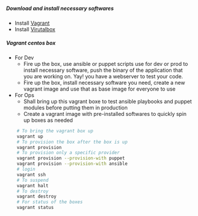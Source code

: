 ##### Download and install necessary softwares
- Install [Vagrant](https://www.vagrantup.com/)
- Install [Virutalbox](https://www.virtualbox.org/)

##### Vagrant centos box

- For Dev
	+ Fire up the box, use ansible or puppet scripts use for dev or prod to install necessary software, push the binary of the application that you are working on. Yay! you have a webserver to test your code.
	+ Fire up the box, install necessary software you need, create a new vagrant image and use that as base image for everyone to use
- For Ops 
	+ Shall bring up this vagrant boxe to test ansible playbooks and puppet modules before putting them in production
	+ Create a vagrant image with pre-installed softwares to quickly spin up boxes as needed

```sh
	# To bring the vagrant box up
	vagrant up
	# To provision the box after the box is up
	vagrant provision
	# To provision only a specific provider
	vagrant provision --provision-with puppet
	vagrant provision --provision-with ansible
	# login
	vagrant ssh
	# To suspend
	vagrant halt
	# To destroy 
	vagrant destroy
	# For status of the boxes
	vagrant status
```